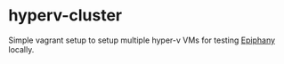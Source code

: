 # hyperv-cluster
Simple vagrant setup to setup multiple hyper-v VMs for testing [Epiphany](https://github.com/epiphany-platform/epiphany) locally.
